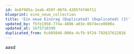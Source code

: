 ```yaml
---
id: 4e8f985a-1eab-459f-86f6-420574f46f11
blueprint: eine_neue_collection
title: 'Ein neue Einzrag (Duplicated) (Duplicated) (3)'
updated_by: f5fe1958-774a-4886-a03e-0b74ece8600a
updated_at: 1675710399
duplicated_from: 6c605046-000a-4cfb-9f24-792637622816
---
```

aasd